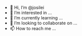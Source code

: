 - 👋 Hi, I’m @josilei
- 👀 I’m interested in ...
- 🌱 I’m currently learning ...
- 💞️ I’m looking to collaborate on ...
- 📫 How to reach me ...

<!---
josilei/josilei is a ✨ special ✨ repository because its `README.md` (this file) appears on your GitHub profile.
You can click the Preview link to take a look at your changes.
--->
